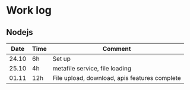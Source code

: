 # Work log

## Nodejs

Date  | Time | Comment
------|------|---------------
24.10 | 6h   | Set up
25.10 | 4h   | metafile service, file loading
01.11 | 12h  | File upload, download, apis features complete
